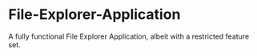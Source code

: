 # File-Explorer-Application
A fully functional File Explorer Application, albeit with a restricted feature set.
